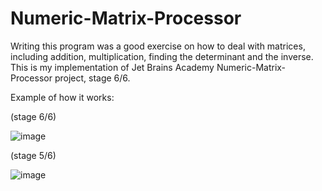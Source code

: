 # Numeric-Matrix-Processor
Writing this program was a good exercise on how to deal with matrices, including addition, multiplication, finding the determinant and the inverse.
This is my implementation of Jet Brains Academy Numeric-Matrix-Processor project, stage 6/6.

Example of how it works:

(stage 6/6)

![image](https://user-images.githubusercontent.com/69851038/118030624-ee74b380-b33b-11eb-858e-a43e03e8dcde.png)

(stage 5/6)

![image](https://user-images.githubusercontent.com/69851038/118030884-3dbae400-b33c-11eb-8202-dd685f7949eb.png)





